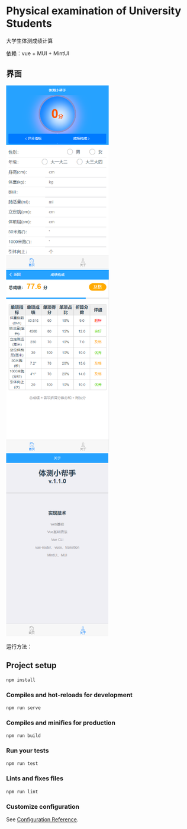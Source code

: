 # Physical examination of University Students

大学生体测成绩计算

依赖：vue + MUI + MintUI

## 界面

<img src="README.assets/image-20211124100054779.png" alt="image-20211124100054779" style="zoom: 67%;" /><img src="README.assets/image-20211124100253028.png" alt="image-20211124100253028" style="zoom:67%;" /><img src="README.assets/image-20211124100346334.png" alt="image-20211124100346334" style="zoom:67%;" />

运行方法：

## Project setup

```
npm install
```

### Compiles and hot-reloads for development
```
npm run serve
```

### Compiles and minifies for production
```
npm run build
```

### Run your tests
```
npm run test
```

### Lints and fixes files
```
npm run lint
```

### Customize configuration
See [Configuration Reference](https://cli.vuejs.org/config/).
